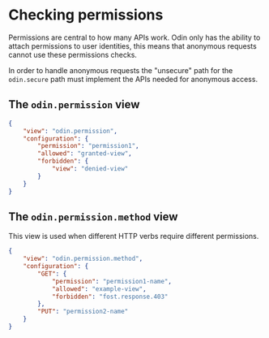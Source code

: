 # Checking permissions

Permissions are central to how many APIs work. Odin only has the ability to attach permissions to user identities, this means that anonymous requests cannot use these permissions checks.

In order to handle anonymous requests the "unsecure" path for the `odin.secure` path must implement the APIs needed for anonymous access.


## The `odin.permission` view

```json
{
    "view": "odin.permission",
    "configuration": {
        "permission": "permission1",
        "allowed": "granted-view",
        "forbidden": {
            "view": "denied-view"
        }
    }
}
```

## The `odin.permission.method` view

This view is used when different HTTP verbs require different permissions.

```json
{
    "view": "odin.permission.method",
    "configuration": {
        "GET": {
            "permission": "permission1-name",
            "allowed": "example-view",
            "forbidden": "fost.response.403"
        },
        "PUT": "permission2-name"
    }
}
```
